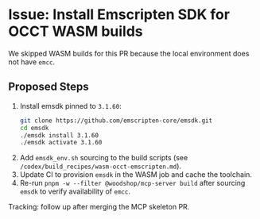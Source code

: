 # Issue: Install Emscripten SDK for OCCT WASM builds

We skipped WASM builds for this PR because the local environment does not have `emcc`.

## Proposed Steps
1. Install emsdk pinned to `3.1.60`:
   ```bash
   git clone https://github.com/emscripten-core/emsdk.git
   cd emsdk
   ./emsdk install 3.1.60
   ./emsdk activate 3.1.60
   ```
2. Add `emsdk_env.sh` sourcing to the build scripts (see `/codex/build_recipes/wasm-occt-emscripten.md`).
3. Update CI to provision `emsdk` in the WASM job and cache the toolchain.
4. Re-run `pnpm -w --filter @woodshop/mcp-server build` after sourcing `emsdk` to verify availability of `emcc`.

Tracking: follow up after merging the MCP skeleton PR.
